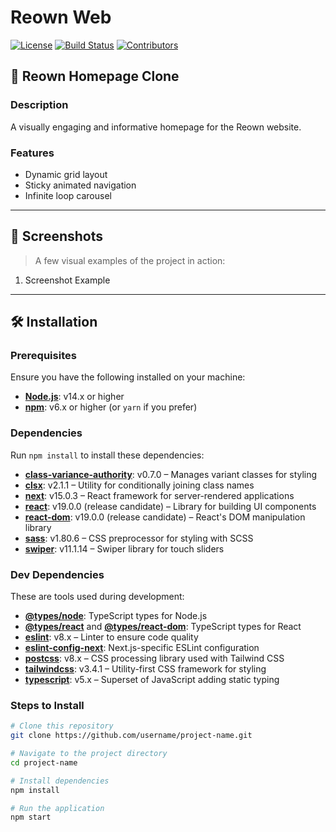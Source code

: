 # Reown Web

[![License](https://img.shields.io/badge/license-MIT-blue.svg)](LICENSE)
[![Build Status](https://img.shields.io/badge/build-passing-brightgreen.svg)](https://your-build-url)
[![Contributors](https://img.shields.io/badge/contributors-welcome-brightgreen.svg)](CONTRIBUTING.md)

## 🚀 Reown Homepage Clone

### Description

A visually engaging and informative homepage for the Reown website.

### Features

- Dynamic grid layout
- Sticky animated navigation
- Infinite loop carousel

---

## 📸 Screenshots

> A few visual examples of the project in action:

1. Screenshot Example

---

## 🛠️ Installation

### Prerequisites

Ensure you have the following installed on your machine:

- **[Node.js](https://nodejs.org/)**: v14.x or higher
- **[npm](https://www.npmjs.com/)**: v6.x or higher (or `yarn` if you prefer)

### Dependencies

Run `npm install` to install these dependencies:

- **[class-variance-authority](https://www.npmjs.com/package/class-variance-authority)**: v0.7.0 – Manages variant classes for styling
- **[clsx](https://www.npmjs.com/package/clsx)**: v2.1.1 – Utility for conditionally joining class names
- **[next](https://www.npmjs.com/package/next)**: v15.0.3 – React framework for server-rendered applications
- **[react](https://www.npmjs.com/package/react)**: v19.0.0 (release candidate) – Library for building UI components
- **[react-dom](https://www.npmjs.com/package/react-dom)**: v19.0.0 (release candidate) – React's DOM manipulation library
- **[sass](https://www.npmjs.com/package/sass)**: v1.80.6 – CSS preprocessor for styling with SCSS
- **[swiper](https://www.npmjs.com/package/swiper)**: v11.1.14 – Swiper library for touch sliders

### Dev Dependencies

These are tools used during development:

- **[@types/node](https://www.npmjs.com/package/@types/node)**: TypeScript types for Node.js
- **[@types/react](https://www.npmjs.com/package/@types/react)** and **[@types/react-dom](https://www.npmjs.com/package/@types/react-dom)**: TypeScript types for React
- **[eslint](https://www.npmjs.com/package/eslint)**: v8.x – Linter to ensure code quality
- **[eslint-config-next](https://www.npmjs.com/package/eslint-config-next)**: Next.js-specific ESLint configuration
- **[postcss](https://www.npmjs.com/package/postcss)**: v8.x – CSS processing library used with Tailwind CSS
- **[tailwindcss](https://www.npmjs.com/package/tailwindcss)**: v3.4.1 – Utility-first CSS framework for styling
- **[typescript](https://www.npmjs.com/package/typescript)**: v5.x – Superset of JavaScript adding static typing

### Steps to Install

```bash
# Clone this repository
git clone https://github.com/username/project-name.git

# Navigate to the project directory
cd project-name

# Install dependencies
npm install

# Run the application
npm start
```
